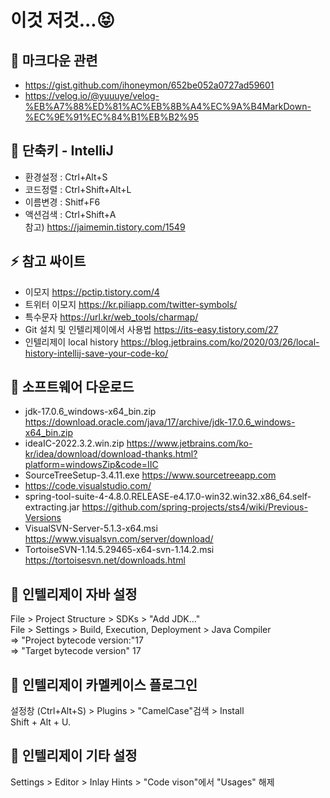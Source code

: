 
# 이것 저것...😝


📌 마크다운 관련  
-------------------------------------------------
* https://gist.github.com/ihoneymon/652be052a0727ad59601  
* https://velog.io/@yuuuye/velog-%EB%A7%88%ED%81%AC%EB%8B%A4%EC%9A%B4MarkDown-%EC%9E%91%EC%84%B1%EB%B2%95  

📌 단축키 - IntelliJ  
-------------------------------------------------
* 환경설정 : Ctrl+Alt+S  
* 코드정렬 : Ctrl+Shift+Alt+L  
* 이름변경 : Shitf+F6  
* 액션검색 : Ctrl+Shift+A  
참고) https://jaimemin.tistory.com/1549   
  
⚡ 참고 싸이트
-------------------------------------------------
* 이모지 https://pctip.tistory.com/4  
* 트위터 이모지 https://kr.piliapp.com/twitter-symbols/  
* 특수문자 https://url.kr/web_tools/charmap/ 
* Git 설치 및 인텔리제이에서 사용법	https://its-easy.tistory.com/27  
* 인텔리제이 local history  https://blog.jetbrains.com/ko/2020/03/26/local-history-intellij-save-your-code-ko/  

🚀 소프트웨어 다운로드  
-------------------------------------------------
* jdk-17.0.6_windows-x64_bin.zip    https://download.oracle.com/java/17/archive/jdk-17.0.6_windows-x64_bin.zip
* ideaIC-2022.3.2.win.zip           https://www.jetbrains.com/ko-kr/idea/download/download-thanks.html?platform=windowsZip&code=IIC
* SourceTreeSetup-3.4.11.exe        https://www.sourcetreeapp.com
* https://code.visualstudio.com/  
* spring-tool-suite-4-4.8.0.RELEASE-e4.17.0-win32.win32.x86_64.self-extracting.jar https://github.com/spring-projects/sts4/wiki/Previous-Versions  
* VisualSVN-Server-5.1.3-x64.msi    https://www.visualsvn.com/server/download/  
* TortoiseSVN-1.14.5.29465-x64-svn-1.14.2.msi   https://tortoisesvn.net/downloads.html  

🔧 인텔리제이 자바 설정  
-------------------------------------------------
File > Project Structure > SDKs > "Add JDK..."  
File > Settings > Build, Execution, Deployment > Java Compiler   
=> "Project bytecode version:"17  
=> "Target bytecode version" 17  

📌 인텔리제이 카멜케이스 플로그인  
-------------------------------------------------
설정창 (Ctrl+Alt+S) > Plugins > "CamelCase"검색 > Install  
Shift + Alt + U.  

🔧 인텔리제이 기타 설정  
-------------------------------------------------
Settings > Editor > Inlay Hints > "Code vison"에서 "Usages" 해제  

